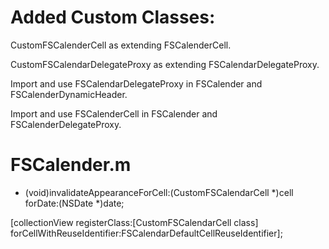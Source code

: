 #  Added Custom Classes:
CustomFSCalenderCell as extending FSCalenderCell.

CustomFSCalendarDelegateProxy as extending FSCalendarDelegateProxy.

Import and use FSCalendarDelegateProxy in FSCalender and FSCalenderDynamicHeader.

Import and use FSCalenderCell in FSCalender and FSCalenderDelegateProxy.


# FSCalender.m 

- (void)invalidateAppearanceForCell:(CustomFSCalendarCell *)cell forDate:(NSDate *)date;

[collectionView registerClass:[CustomFSCalendarCell class] forCellWithReuseIdentifier:FSCalendarDefaultCellReuseIdentifier];
